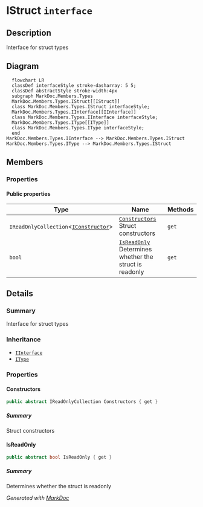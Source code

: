# IStruct `interface`

## Description
Interface for struct types

## Diagram
```mermaid
  flowchart LR
  classDef interfaceStyle stroke-dasharray: 5 5;
  classDef abstractStyle stroke-width:4px
  subgraph MarkDoc.Members.Types
  MarkDoc.Members.Types.IStruct[[IStruct]]
  class MarkDoc.Members.Types.IStruct interfaceStyle;
  MarkDoc.Members.Types.IInterface[[IInterface]]
  class MarkDoc.Members.Types.IInterface interfaceStyle;
  MarkDoc.Members.Types.IType[[IType]]
  class MarkDoc.Members.Types.IType interfaceStyle;
  end
MarkDoc.Members.Types.IInterface --> MarkDoc.Members.Types.IStruct
MarkDoc.Members.Types.IType --> MarkDoc.Members.Types.IStruct
```

## Members
### Properties
#### Public  properties
| Type | Name | Methods |
| --- | --- | --- |
| `IReadOnlyCollection`&lt;[`IConstructor`](./markdocmembersmembers-IConstructor.md)&gt; | [`Constructors`](markdocmemberstypes-IStruct.md#constructors)<br>Struct constructors | `get` |
| `bool` | [`IsReadOnly`](markdocmemberstypes-IStruct.md#isreadonly)<br>Determines whether the struct is readonly | `get` |

## Details
### Summary
Interface for struct types

### Inheritance
 - [
`IInterface`
](./markdocmemberstypes-IInterface.md)
 - [
`IType`
](./markdocmemberstypes-IType.md)

### Properties
#### Constructors
```csharp
public abstract IReadOnlyCollection Constructors { get }
```
##### Summary
Struct constructors

#### IsReadOnly
```csharp
public abstract bool IsReadOnly { get }
```
##### Summary
Determines whether the struct is readonly

*Generated with* [*MarkDoc*](https://github.com/hailstorm75/MarkDoc.Core)
